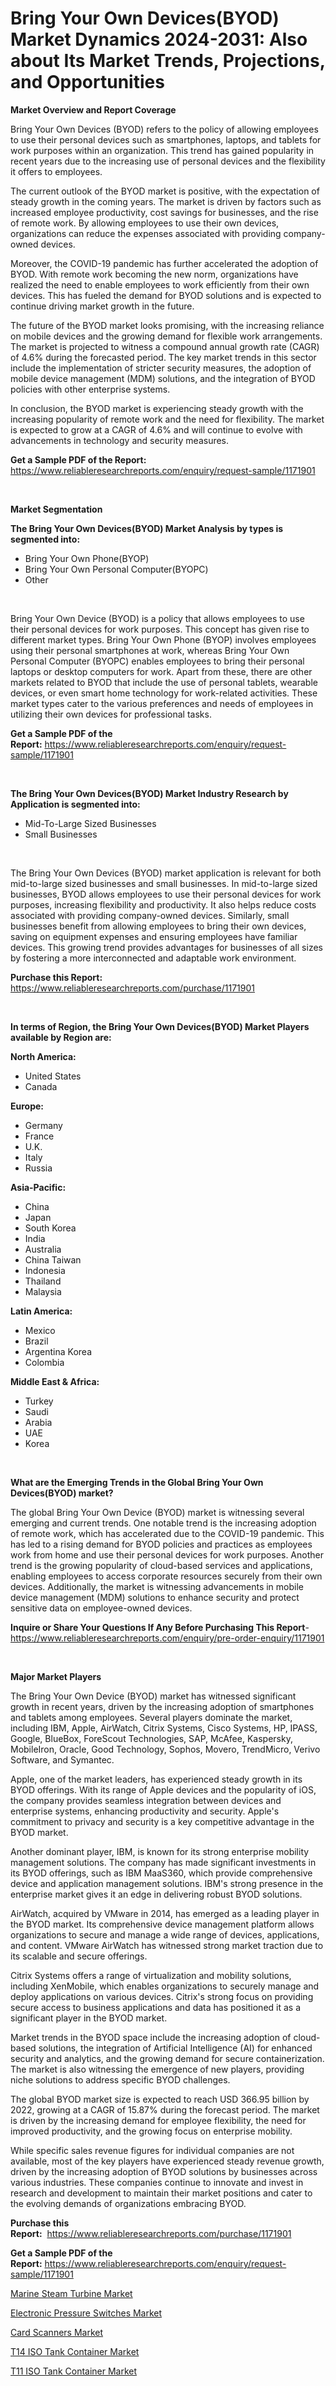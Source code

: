 <p><h1>Bring Your Own Devices(BYOD) Market Dynamics 2024-2031: Also about Its Market Trends, Projections, and Opportunities</h1></p><p><strong>Market Overview and Report Coverage</strong></p>
<p><p>Bring Your Own Devices (BYOD) refers to the policy of allowing employees to use their personal devices such as smartphones, laptops, and tablets for work purposes within an organization. This trend has gained popularity in recent years due to the increasing use of personal devices and the flexibility it offers to employees.</p><p>The current outlook of the BYOD market is positive, with the expectation of steady growth in the coming years. The market is driven by factors such as increased employee productivity, cost savings for businesses, and the rise of remote work. By allowing employees to use their own devices, organizations can reduce the expenses associated with providing company-owned devices.</p><p>Moreover, the COVID-19 pandemic has further accelerated the adoption of BYOD. With remote work becoming the new norm, organizations have realized the need to enable employees to work efficiently from their own devices. This has fueled the demand for BYOD solutions and is expected to continue driving market growth in the future.</p><p>The future of the BYOD market looks promising, with the increasing reliance on mobile devices and the growing demand for flexible work arrangements. The market is projected to witness a compound annual growth rate (CAGR) of 4.6% during the forecasted period. The key market trends in this sector include the implementation of stricter security measures, the adoption of mobile device management (MDM) solutions, and the integration of BYOD policies with other enterprise systems.</p><p>In conclusion, the BYOD market is experiencing steady growth with the increasing popularity of remote work and the need for flexibility. The market is expected to grow at a CAGR of 4.6% and will continue to evolve with advancements in technology and security measures.</p></p>
<p><strong>Get a Sample PDF of the Report:</strong> <a href="https://www.reliableresearchreports.com/enquiry/request-sample/1171901">https://www.reliableresearchreports.com/enquiry/request-sample/1171901</a></p>
<p>&nbsp;</p>
<p><strong>Market Segmentation</strong></p>
<p><strong>The Bring Your Own Devices(BYOD) Market Analysis by types is segmented into:</strong></p>
<p><ul><li>Bring Your Own Phone(BYOP)</li><li>Bring Your Own Personal Computer(BYOPC)</li><li>Other</li></ul></p>
<p>&nbsp;</p>
<p><p>Bring Your Own Device (BYOD) is a policy that allows employees to use their personal devices for work purposes. This concept has given rise to different market types. Bring Your Own Phone (BYOP) involves employees using their personal smartphones at work, whereas Bring Your Own Personal Computer (BYOPC) enables employees to bring their personal laptops or desktop computers for work. Apart from these, there are other markets related to BYOD that include the use of personal tablets, wearable devices, or even smart home technology for work-related activities. These market types cater to the various preferences and needs of employees in utilizing their own devices for professional tasks.</p></p>
<p><strong>Get a Sample PDF of the Report:</strong>&nbsp;<a href="https://www.reliableresearchreports.com/enquiry/request-sample/1171901">https://www.reliableresearchreports.com/enquiry/request-sample/1171901</a></p>
<p>&nbsp;</p>
<p><strong>The Bring Your Own Devices(BYOD) Market Industry Research by Application is segmented into:</strong></p>
<p><ul><li>Mid-To-Large Sized Businesses</li><li>Small Businesses</li></ul></p>
<p>&nbsp;</p>
<p><p>The Bring Your Own Devices (BYOD) market application is relevant for both mid-to-large sized businesses and small businesses. In mid-to-large sized businesses, BYOD allows employees to use their personal devices for work purposes, increasing flexibility and productivity. It also helps reduce costs associated with providing company-owned devices. Similarly, small businesses benefit from allowing employees to bring their own devices, saving on equipment expenses and ensuring employees have familiar devices. This growing trend provides advantages for businesses of all sizes by fostering a more interconnected and adaptable work environment.</p></p>
<p><strong>Purchase this Report:</strong>&nbsp; <a href="https://www.reliableresearchreports.com/purchase/1171901">https://www.reliableresearchreports.com/purchase/1171901</a></p>
<p>&nbsp;</p>
<p><strong>In terms of Region, the Bring Your Own Devices(BYOD) Market Players available by Region are:</strong></p>
<p>
    <p> <strong> North America: </strong>
        <ul>
            <li>United States</li>
            <li>Canada</li>
        </ul>
        </p> 
    <p> <strong> Europe: </strong>
        <ul>
            <li>Germany</li>
            <li>France</li>
            <li>U.K.</li>
            <li>Italy</li>
            <li>Russia</li>
        </ul>
        </p> 
    <p> <strong> Asia-Pacific: </strong>
        <ul>
            <li>China</li>
            <li>Japan</li>
            <li>South Korea</li>
            <li>India</li>
            <li>Australia</li>
            <li>China Taiwan</li>
            <li>Indonesia</li>
            <li>Thailand</li>
            <li>Malaysia</li>
        </ul>
        </p> 
    <p> <strong> Latin America: </strong>
        <ul>
            <li>Mexico</li>
            <li>Brazil</li>
            <li>Argentina Korea</li>
            <li>Colombia</li>
        </ul>
        </p> 
    <p> <strong> Middle East & Africa: </strong>
        <ul>
            <li>Turkey</li>
            <li>Saudi</li>
            <li>Arabia</li>
            <li>UAE</li>
            <li>Korea</li>
        </ul>
    </p>
    </p>
<p>&nbsp;</p>
<p><strong>What are the Emerging Trends in the Global Bring Your Own Devices(BYOD) market?</strong></p>
<p><p>The global Bring Your Own Device (BYOD) market is witnessing several emerging and current trends. One notable trend is the increasing adoption of remote work, which has accelerated due to the COVID-19 pandemic. This has led to a rising demand for BYOD policies and practices as employees work from home and use their personal devices for work purposes. Another trend is the growing popularity of cloud-based services and applications, enabling employees to access corporate resources securely from their own devices. Additionally, the market is witnessing advancements in mobile device management (MDM) solutions to enhance security and protect sensitive data on employee-owned devices.</p></p>
<p><strong>Inquire or Share Your Questions If Any Before Purchasing This Report</strong>- <a href="https://www.reliableresearchreports.com/enquiry/pre-order-enquiry/1171901">https://www.reliableresearchreports.com/enquiry/pre-order-enquiry/1171901</a></p>
<p>&nbsp;</p>
<p><strong>Major Market Players</strong></p>
<p><p>The Bring Your Own Device (BYOD) market has witnessed significant growth in recent years, driven by the increasing adoption of smartphones and tablets among employees. Several players dominate the market, including IBM, Apple, AirWatch, Citrix Systems, Cisco Systems, HP, IPASS, Google, BlueBox, ForeScout Technologies, SAP, McAfee, Kaspersky, MobileIron, Oracle, Good Technology, Sophos, Movero, TrendMicro, Verivo Software, and Symantec.</p><p>Apple, one of the market leaders, has experienced steady growth in its BYOD offerings. With its range of Apple devices and the popularity of iOS, the company provides seamless integration between devices and enterprise systems, enhancing productivity and security. Apple's commitment to privacy and security is a key competitive advantage in the BYOD market.</p><p>Another dominant player, IBM, is known for its strong enterprise mobility management solutions. The company has made significant investments in its BYOD offerings, such as IBM MaaS360, which provide comprehensive device and application management solutions. IBM's strong presence in the enterprise market gives it an edge in delivering robust BYOD solutions.</p><p>AirWatch, acquired by VMware in 2014, has emerged as a leading player in the BYOD market. Its comprehensive device management platform allows organizations to secure and manage a wide range of devices, applications, and content. VMware AirWatch has witnessed strong market traction due to its scalable and secure offerings.</p><p>Citrix Systems offers a range of virtualization and mobility solutions, including XenMobile, which enables organizations to securely manage and deploy applications on various devices. Citrix's strong focus on providing secure access to business applications and data has positioned it as a significant player in the BYOD market.</p><p>Market trends in the BYOD space include the increasing adoption of cloud-based solutions, the integration of Artificial Intelligence (AI) for enhanced security and analytics, and the growing demand for secure containerization. The market is also witnessing the emergence of new players, providing niche solutions to address specific BYOD challenges.</p><p>The global BYOD market size is expected to reach USD 366.95 billion by 2022, growing at a CAGR of 15.87% during the forecast period. The market is driven by the increasing demand for employee flexibility, the need for improved productivity, and the growing focus on enterprise mobility.</p><p>While specific sales revenue figures for individual companies are not available, most of the key players have experienced steady revenue growth, driven by the increasing adoption of BYOD solutions by businesses across various industries. These companies continue to innovate and invest in research and development to maintain their market positions and cater to the evolving demands of organizations embracing BYOD.</p></p>
<p><strong>Purchase this Report:</strong>&nbsp;&nbsp;<a href="https://www.reliableresearchreports.com/purchase/1171901">https://www.reliableresearchreports.com/purchase/1171901</a></p>
<p></p>
<p><strong>Get a Sample PDF of the Report:</strong>&nbsp;<a href="https://www.reliableresearchreports.com/enquiry/request-sample/1171901">https://www.reliableresearchreports.com/enquiry/request-sample/1171901</a></p>
<p><p><a href="https://github.com/sndrkn/Market-Research-Report-List-2/blob/main/marine-steam-turbine-market.md">Marine Steam Turbine Market</a></p><p><a href="https://github.com/melchekhinf/Market-Research-Report-List-2/blob/main/electronic-pressure-switches-market.md">Electronic Pressure Switches Market</a></p><p><a href="https://github.com/merzlyukov93/Market-Research-Report-List-2/blob/main/card-scanners-market.md">Card Scanners Market</a></p><p><a href="https://github.com/amae102299/Market-Research-Report-List-2/blob/main/t14-iso-tank-container-market.md">T14 ISO Tank Container Market</a></p><p><a href="https://github.com/prosalinda88/Market-Research-Report-List-2/blob/main/t11-iso-tank-container-market.md">T11 ISO Tank Container Market</a></p></p>